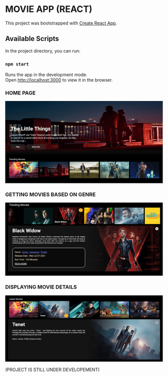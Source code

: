 # MOVIE APP (REACT)

This project was bootstrapped with [Create React App](https://github.com/facebook/create-react-app).

## Available Scripts

In the project directory, you can run:

### `npm start`

Runs the app in the development mode.\
Open [http://localhost:3000](http://localhost:3000) to view it in the browser.

### HOME PAGE

![](images/s1.png)

### GETTING MOVIES BASED ON GENRE

![](images/s2.png)

### DISPLAYING MOVIE DETAILS

![](images/s3.png)

(PROJECT IS STILL UNDER DEVELOPEMENT)
